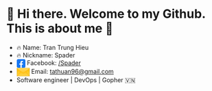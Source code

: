 # 👋 Hi there. Welcome to my Github. This is about me 👋

- 🔥 Name: Tran Trung Hieu
- 🔥 Nickname: Spader
- <img align="center" src="./img/facebook.png" title = "Twitter" alt="" height="20" /> Facebook: [/Spader](https://www.facebook.com/hieu.spader/)
- <img align="center" src="./img/email.png" title = "Twitter" alt="" height="20" /> Email: [tathuan96@gmail.com](mailto:tathuan96@gmail.com)
- Software engineer | DevOps | Gopher 🇻🇳
